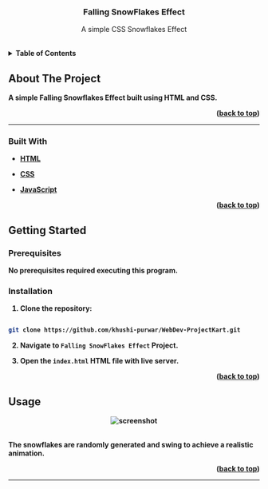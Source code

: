 
  

<h3  align="center">Falling SnowFlakes Effect</h3>

  

<p  align="center">
A simple CSS Snowflakes Effect
</p>
<br>


<details>
  <summary><b>Table of Contents</summary>
  <ol>
    <li>
      <a href="#about-the-project">About The Project</a>
      <ul>
        <li><a href="#built-with">Built With</a></li>
      </ul>
    </li>
    <li>
      <a href="#getting-started">Getting Started</a>
      <ul>
        <li><a href="#prerequisites">Prerequisites</a></li>
   </ul>
    </li>
    <li><a href="#usage">Usage</a></li>
     </li>
  
  
  </ol>
</details>

  

## About The Project

A simple Falling Snowflakes Effect built using HTML and CSS. 

<p  align="right">(<a  href="#top">back to top</a>)</p>

<hr>

  

### Built With

  

* [HTML](https://developer.mozilla.org/en-US/docs/Web/HTML)

* [CSS](https://developer.mozilla.org/en-US/docs/Web/CSS)

* [JavaScript](https://www.javascript.com/)

  

<p  align="right">(<a  href="#top">back to top</a>)</p>

  

## Getting Started

### Prerequisites

No prerequisites required executing this program.

### Installation

  

1. Clone the repository:

```sh

git clone https://github.com/khushi-purwar/WebDev-ProjectKart.git

```

2. Navigate to `Falling SnowFlakes Effect` Project.

3. Open the `index.html` HTML file with live server.

  
  

<p  align="right">(<a  href="#top">back to top</a>)</p>

  

## Usage

<div  align="center">
<img  src="https://raw.githubusercontent.com/LiQuiD-404/WebDev-ProjectKart/Tertiary-branch/Falling%20SnowFlakes%20Effect/snips/snip1.png"  alt="screenshot" >
 <br> <br>

</div>

The snowflakes are randomly generated and swing to achieve a realistic animation.


  
  

<p  align="right">(<a  href="#top">back to top</a>)</p>

  
  
  
  
  <hr>
  

